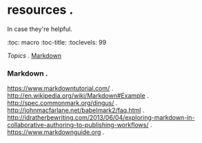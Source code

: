 # resources . 
In case they're helpful.

:toc: macro
:toc-title:
:toclevels: 99

*Topics* . 
[Markdown](#markdown)

### Markdown . 
https://www.markdowntutorial.com/ . 
http://en.wikipedia.org/wiki/Markdown#Example . 
http://spec.commonmark.org/dingus/ . 
http://johnmacfarlane.net/babelmark2/faq.html . 
http://idratherbewriting.com/2013/06/04/exploring-markdown-in-collaborative-authoring-to-publishing-workflows/ . 
https://www.markdownguide.org . 
